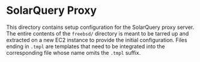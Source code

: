 # SolarQuery Proxy

This directory contains setup configuration for the SolarQuery proxy server. The entire contents of
the `freebsd/` directory is meant to be tarred up and extracted on a new EC2 instance to provide the
initial configuration. Files ending in `.tmpl` are templates that need to be integrated into the
corresponding file whose name omits the `.tmpl` suffix.
